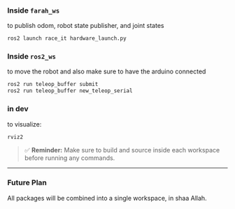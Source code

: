 ### Inside `farah_ws`
to publish odom, robot state publisher, and joint states
```bash
ros2 launch race_it hardware_launch.py
````

### Inside `ros2_ws`
to move the robot and also make sure to have the arduino connected
```bash
ros2 run teleop_buffer submit
ros2 run teleop_buffer new_teleop_serial
```
### in dev
to visualize:
```bash
rviz2
```
> ✅ **Reminder:** Make sure to build and source inside each workspace before running any commands.

---

### Future Plan

All packages will be combined into a single workspace, in shaa Allah.

